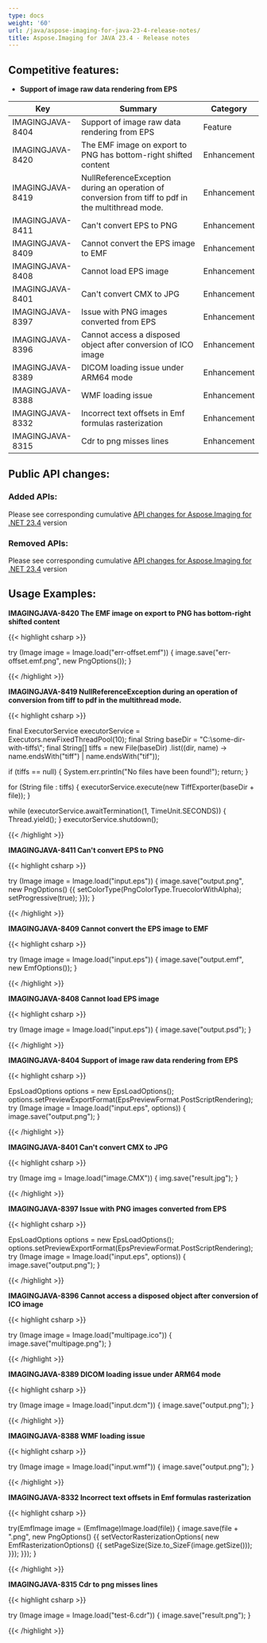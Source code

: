 ```yaml
---
type: docs
weight: '60'
url: /java/aspose-imaging-for-java-23-4-release-notes/
title: Aspose.Imaging for JAVA 23.4 - Release notes
---
```


## Competitive features:

- **Support of image raw data rendering from EPS**

| **Key**         | **Summary**                                                                                                                                                              | **Category** |
|-----------------|--------------------------------------------------------------------------------------------------------------------------------------------------------------------------|--------------|
| IMAGINGJAVA-8404 | Support of image raw data rendering from EPS                                                                                                                                  | Feature      |
| IMAGINGJAVA-8420 | The EMF image on export to PNG has bottom-right shifted content                                                                                                                                  | Enhancement      |
| IMAGINGJAVA-8419 | NullReferenceException during an operation of conversion from tiff to pdf in the multithread mode.                                                                                                                                  | Enhancement      |
| IMAGINGJAVA-8411 | Can't convert EPS to PNG                                                                                                                                  | Enhancement      |
| IMAGINGJAVA-8409 | Cannot convert the EPS image to EMF                                                                                                                                  | Enhancement      |
| IMAGINGJAVA-8408 | Cannot load EPS image                                                                                                                                  | Enhancement      |
| IMAGINGJAVA-8401 | Can't convert CMX to JPG                                                                                                                                  | Enhancement      |
| IMAGINGJAVA-8397 | Issue with PNG images converted from EPS                                                                                                                                  | Enhancement      |
| IMAGINGJAVA-8396 | Cannot access a disposed object after conversion of ICO image                                                                                                                                  | Enhancement      |
| IMAGINGJAVA-8389 | DICOM loading issue under ARM64 mode                                                                                                                                  | Enhancement      |
| IMAGINGJAVA-8388 | WMF loading issue                                                                                                                                  | Enhancement      |
| IMAGINGJAVA-8332 | Incorrect text offsets in Emf formulas rasterization                                                                                                                                  | Enhancement      |
| IMAGINGJAVA-8315 | Cdr to png misses lines                                                                                                                                  | Enhancement      |

## Public API changes:

### Added APIs:

Please see corresponding cumulative [API changes for Aspose.Imaging for .NET 23.4](https://docs.aspose.com/imaging/net/aspose-imaging-for-net-23-4-release-notes/) version

### Removed APIs:

Please see corresponding cumulative [API changes for Aspose.Imaging for .NET 23.4](https://docs.aspose.com/imaging/net/aspose-imaging-for-net-23-4-release-notes/) version

## Usage Examples:

**IMAGINGJAVA-8420 The EMF image on export to PNG has bottom-right shifted content**

{{< highlight csharp >}}

try (Image image = Image.load("err-offset.emf"))
{
	image.save("err-offset.emf.png", new PngOptions());
}

{{< /highlight >}}

**IMAGINGJAVA-8419 NullReferenceException during an operation of conversion from tiff to pdf in the multithread mode.**

{{< highlight csharp >}}

final ExecutorService executorService = Executors.newFixedThreadPool(10);
final String baseDir = "C:\\some-dir-with-tiffs\\";
final String[] tiffs = new File(baseDir)
		.list((dir, name) -> name.endsWith("tiff") | name.endsWith("tif"));

if (tiffs == null)
{
	System.err.println("No files have been found!");
	return;
}

for (String file : tiffs)
{
	executorService.execute(new TiffExporter(baseDir + file));
}

while (executorService.awaitTermination(1, TimeUnit.SECONDS))
{
	Thread.yield();
}
executorService.shutdown();

{{< /highlight >}}

**IMAGINGJAVA-8411 Can't convert EPS to PNG**

{{< highlight csharp >}}

try (Image image = Image.load("input.eps"))
{
    image.save("output.png", new PngOptions() {{
		setColorType(PngColorType.TruecolorWithAlpha);
		setProgressive(true); 
		}});
}

{{< /highlight >}}

**IMAGINGJAVA-8409 Cannot convert the EPS image to EMF**

{{< highlight csharp >}}

try (Image image = Image.load("input.eps"))
{
    image.save("output.emf", new EmfOptions());
}

{{< /highlight >}}

**IMAGINGJAVA-8408 Cannot load EPS image**

{{< highlight csharp >}}

try (Image image = Image.load("input.eps"))
{
    image.save("output.psd");
}

{{< /highlight >}}

**IMAGINGJAVA-8404 Support of image raw data rendering from EPS**

{{< highlight csharp >}}

EpsLoadOptions options = new EpsLoadOptions();
options.setPreviewExportFormat(EpsPreviewFormat.PostScriptRendering);
try (Image image = Image.load("input.eps", options))
{
    image.save("output.png");
}

{{< /highlight >}}

**IMAGINGJAVA-8401 Can't convert CMX to JPG**

{{< highlight csharp >}}

try (Image img = Image.load("image.CMX"))
{
    img.save("result.jpg");
}

{{< /highlight >}}

**IMAGINGJAVA-8397 Issue with PNG images converted from EPS**

{{< highlight csharp >}}

EpsLoadOptions options = new EpsLoadOptions();
options.setPreviewExportFormat(EpsPreviewFormat.PostScriptRendering);
try (Image image = Image.load("input.eps", options))
{
    image.save("output.png");
}

{{< /highlight >}}

**IMAGINGJAVA-8396 Cannot access a disposed object after conversion of ICO image**

{{< highlight csharp >}}

try (Image image = Image.load("multipage.ico"))
{
    image.save("multipage.png");
}

{{< /highlight >}}

**IMAGINGJAVA-8389 DICOM loading issue under ARM64 mode**

{{< highlight csharp >}}

try (Image image = Image.load("input.dcm"))
{
    image.save("output.png");
}

{{< /highlight >}}

**IMAGINGJAVA-8388 WMF loading issue**

{{< highlight csharp >}}

try (Image image = Image.load("input.wmf"))
{
    image.save("output.png");
}

{{< /highlight >}}

**IMAGINGJAVA-8332 Incorrect text offsets in Emf formulas rasterization**

{{< highlight csharp >}}

try(EmfImage image = (EmfImage)Image.load(file))
{
   image.save(file + ".png", new PngOptions()
   {{
		setVectorRasterizationOptions(
						new EmfRasterizationOptions() {{
							setPageSize(Size.to_SizeF(image.getSize()));
						}});
   }});
}

{{< /highlight >}}

**IMAGINGJAVA-8315 Cdr to png misses lines**

{{< highlight csharp >}}

try (Image image = Image.load("test-6.cdr"))
 {
     image.save("result.png");
 }

{{< /highlight >}}

